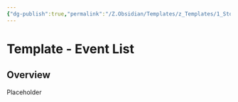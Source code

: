 ```yaml
---
{"dg-publish":true,"permalink":"/Z.Obsidian/Templates/z_Templates/1_Story World Templates/Events/Template - Event List/"}
---
```


# Template - Event List
## Overview
Placeholder

